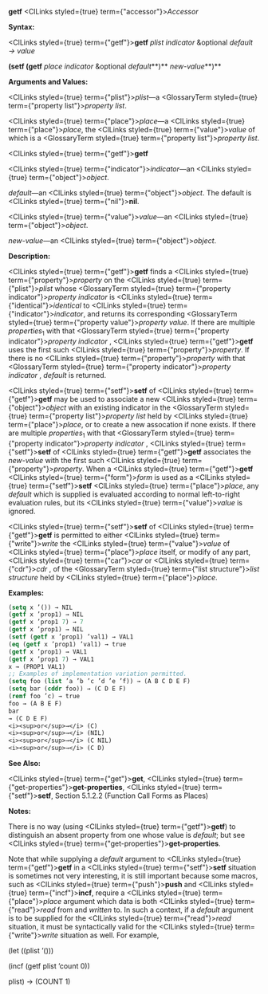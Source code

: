 **getf** <ClLinks styled={true} term={"accessor"}><i>Accessor</i></ClLinks> 



**Syntax:** 



<ClLinks styled={true} term={"getf"}><b>getf</b></ClLinks> *plist indicator* &amp;optional *default → value* 



<!-- **(setf (getf** *place indicator* &amp;optional *default<ClLinks styled={true} term={"t"}><b>*)</b></ClLinks> *new-value***)**  -->
**(setf (getf** *place indicator* &amp;optional *default***)** *new-value***)** 



**Arguments and Values:** 



<ClLinks styled={true} term={"plist"}><i>plist</i></ClLinks>—a <GlossaryTerm styled={true} term={"property list"}><i>property list</i></GlossaryTerm>. 



<ClLinks styled={true} term={"place"}><i>place</i></ClLinks>—a <ClLinks styled={true} term={"place"}><i>place</i></ClLinks>, the <ClLinks styled={true} term={"value"}><i>value</i></ClLinks> of which is a <GlossaryTerm styled={true} term={"property list"}><i>property list</i></GlossaryTerm>. 







 



 



<ClLinks styled={true} term={"getf"}><b>getf</b></ClLinks> 



<ClLinks styled={true} term={"indicator"}><i>indicator</i></ClLinks>—an <ClLinks styled={true} term={"object"}><i>object</i></ClLinks>. 



*default*—an <ClLinks styled={true} term={"object"}><i>object</i></ClLinks>. The default is <ClLinks styled={true} term={"nil"}><b>nil</b></ClLinks>. 



<ClLinks styled={true} term={"value"}><i>value</i></ClLinks>—an <ClLinks styled={true} term={"object"}><i>object</i></ClLinks>. 



*new-value*—an <ClLinks styled={true} term={"object"}><i>object</i></ClLinks>. 



**Description:** 



<ClLinks styled={true} term={"getf"}><b>getf</b></ClLinks> finds a <ClLinks styled={true} term={"property"}><i>property</i></ClLinks> on the <ClLinks styled={true} term={"plist"}><i>plist</i></ClLinks> whose <GlossaryTerm styled={true} term={"property indicator"}><i>property indicator</i></GlossaryTerm> is <ClLinks styled={true} term={"identical"}><i>identical</i></ClLinks> to <ClLinks styled={true} term={"indicator"}><i>indicator</i></ClLinks>, and returns its corresponding <GlossaryTerm styled={true} term={"property value"}><i>property value</i></GlossaryTerm>. If there are multiple *properties*<sub>1</sub> with that <GlossaryTerm styled={true} term={"property indicator"}><i>property indicator</i></GlossaryTerm> , <ClLinks styled={true} term={"getf"}><b>getf</b></ClLinks> uses the first such <ClLinks styled={true} term={"property"}><i>property</i></ClLinks>. If there is no <ClLinks styled={true} term={"property"}><i>property</i></ClLinks> with that <GlossaryTerm styled={true} term={"property indicator"}><i>property indicator</i></GlossaryTerm> , *default* is returned. 



<ClLinks styled={true} term={"setf"}><b>setf</b></ClLinks> of <ClLinks styled={true} term={"getf"}><b>getf</b></ClLinks> may be used to associate a new <ClLinks styled={true} term={"object"}><i>object</i></ClLinks> with an existing indicator in the <GlossaryTerm styled={true} term={"property list"}><i>property list</i></GlossaryTerm> held by <ClLinks styled={true} term={"place"}><i>place</i></ClLinks>, or to create a new assocation if none exists. If there are multiple *properties*<sub>1</sub> with that <GlossaryTerm styled={true} term={"property indicator"}><i>property indicator</i></GlossaryTerm> , <ClLinks styled={true} term={"setf"}><b>setf</b></ClLinks> of <ClLinks styled={true} term={"getf"}><b>getf</b></ClLinks> associates the *new-value* with the first such <ClLinks styled={true} term={"property"}><i>property</i></ClLinks>. When a <ClLinks styled={true} term={"getf"}><b>getf</b></ClLinks> <ClLinks styled={true} term={"form"}><i>form</i></ClLinks> is used as a <ClLinks styled={true} term={"setf"}><b>setf</b></ClLinks> <ClLinks styled={true} term={"place"}><i>place</i></ClLinks>, any *default* which is supplied is evaluated according to normal left-to-right evaluation rules, but its <ClLinks styled={true} term={"value"}><i>value</i></ClLinks> is ignored. 



<ClLinks styled={true} term={"setf"}><b>setf</b></ClLinks> of <ClLinks styled={true} term={"getf"}><b>getf</b></ClLinks> is permitted to either <ClLinks styled={true} term={"write"}><i>write</i></ClLinks> the <ClLinks styled={true} term={"value"}><i>value</i></ClLinks> of <ClLinks styled={true} term={"place"}><i>place</i></ClLinks> itself, or modify of any part, <ClLinks styled={true} term={"car"}><i>car</i></ClLinks> or <ClLinks styled={true} term={"cdr"}><i>cdr</i></ClLinks> , of the <GlossaryTerm styled={true} term={"list structure"}><i>list structure</i></GlossaryTerm> held by <ClLinks styled={true} term={"place"}><i>place</i></ClLinks>. 



**Examples:**
```lisp
(setq x ’()) → NIL 
(getf x ’prop1) → NIL 
(getf x ’prop1 7) → 7 
(getf x ’prop1) → NIL 
(setf (getf x ’prop1) ’val1) → VAL1 
(eq (getf x ’prop1) ’val1) → true 
(getf x ’prop1) → VAL1 
(getf x ’prop1 7) → VAL1 
x → (PROP1 VAL1) 
;; Examples of implementation variation permitted. 
(setq foo (list ’a ’b ’c ’d ’e ’f)) → (A B C D E F) 
(setq bar (cddr foo)) → (C D E F) 
(remf foo ’c) → true 
foo → (A B E F) 
bar 
→ (C D E F) 
<i><sup>or</sup>→</i> (C) 
<i><sup>or</sup>→</i> (NIL) 
<i><sup>or</sup>→</i> (C NIL) 
<i><sup>or</sup>→</i> (C D) 


```
**See Also:** 



<ClLinks styled={true} term={"get"}><b>get</b></ClLinks>, <ClLinks styled={true} term={"get-properties"}><b>get-properties</b></ClLinks>, <ClLinks styled={true} term={"setf"}><b>setf</b></ClLinks>, Section 5.1.2.2 (Function Call Forms as Places) 



**Notes:** 



There is no way (using <ClLinks styled={true} term={"getf"}><b>getf</b></ClLinks>) to distinguish an absent property from one whose value is *default*; but see <ClLinks styled={true} term={"get-properties"}><b>get-properties</b></ClLinks>. 



Note that while supplying a *default* argument to <ClLinks styled={true} term={"getf"}><b>getf</b></ClLinks> in a <ClLinks styled={true} term={"setf"}><b>setf</b></ClLinks> situation is sometimes not very interesting, it is still important because some macros, such as <ClLinks styled={true} term={"push"}><b>push</b></ClLinks> and <ClLinks styled={true} term={"incf"}><b>incf</b></ClLinks>, require a <ClLinks styled={true} term={"place"}><i>place</i></ClLinks> argument which data is both <ClLinks styled={true} term={"read"}><i>read</i></ClLinks> from and *written* to. In such a context, if a *default* argument is to be supplied for the <ClLinks styled={true} term={"read"}><i>read</i></ClLinks> situation, it must be syntactically valid for the <ClLinks styled={true} term={"write"}><i>write</i></ClLinks> situation as well. For example, 



(let ((plist ’())) 



(incf (getf plist ’count 0)) 



plist) → (COUNT 1) 



